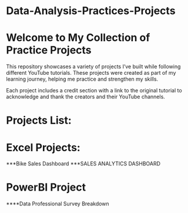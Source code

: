 # Data-Analysis-Practices-Projects

# Welcome to My Collection of Practice Projects

This repository showcases a variety of projects I’ve built while following different YouTube tutorials. These projects were created as part of my learning journey, helping me practice and strengthen my skills.

Each project includes a credit section with a link to the original tutorial to acknowledge and thank the creators and their YouTube channels.

# Projects List:

# Excel Projects:
***Bike Sales Dashboard
***SALES ANALYTICS DASHBOARD 
# PowerBI Project
****Data Professional Survey Breakdown


